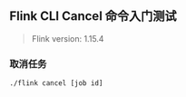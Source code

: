 ## Flink CLI Cancel 命令入门测试      

>Flink version: 1.15.4      

### 取消任务    
```
./flink cancel [job id]
```

